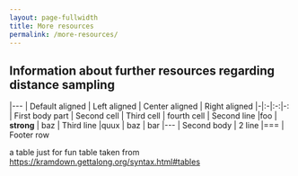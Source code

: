 ```yaml
---
layout: page-fullwidth
title: More resources
permalink: /more-resources/
---
```


## Information about further resources regarding distance sampling


|---
| Default aligned | Left aligned | Center aligned | Right aligned
|-|:-|:-:|-:
| First body part | Second cell | Third cell | fourth cell
| Second line |foo | **strong** | baz
| Third line |quux | baz | bar
|---
| Second body
| 2 line
|===
| Footer row

a table just for fun
table taken from https://kramdown.gettalong.org/syntax.html#tables
